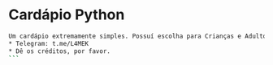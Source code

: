 # Cardápio Python

```sh
Um cardápio extremamente simples. Possuí escolha para Crianças e Adultos.
*​ Telegram: t.me/L4MEK 
*​ Dê os créditos, por favor. 
​```
